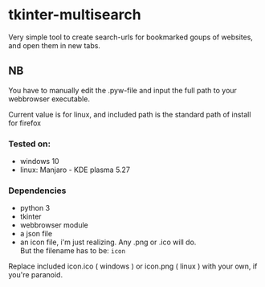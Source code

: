# tkinter-multisearch
Very simple tool to create search-urls for bookmarked goups of websites, and open them in new tabs.

## NB
You have to manually edit the .pyw-file and input the full path to your webbrowser executable.

Current value is for linux, and included path is the standard path of install for firefox  


### Tested on: 
* windows 10
* linux: Manjaro - KDE plasma 5.27


### Dependencies
* python 3
* tkinter
* webbrowser module
* a json file
* an icon file, i'm just realizing. Any .png or .ico will do. <br>But the filename has to be: ```icon```

Replace included icon.ico ( windows ) or icon.png ( linux ) with your own, if you're paranoid.
